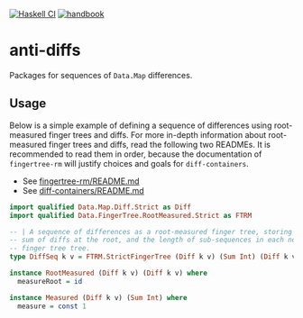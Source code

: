 [![Haskell CI](https://img.shields.io/github/actions/workflow/status/input-output-hk/anti-diffs/haskell.yml?label=Build&style=for-the-badge)](https://github.com/input-output-hk/anti-diffs/actions/workflows/haskell.yml)
[![handbook](https://img.shields.io/badge/policy-Cardano%20Engineering%20Handbook-informational?style=for-the-badge)](https://input-output-hk.github.io/cardano-engineering-handbook)

# anti-diffs

Packages for sequences of `Data.Map` differences.

## Usage

Below is a simple example of defining a sequence of differences using
root-measured finger trees and diffs. For more in-depth information about
root-measured finger trees and diffs, read the following two READMEs. It is
recommended to read them in order, because the documentation of `fingertree-rm`
will justify choices and goals for `diff-containers`.

* See [fingertree-rm/README.md](./fingertree-rm/README.md)
* See [diff-containers/README.md](./diff-containers/README.md)

```haskell
import qualified Data.Map.Diff.Strict as Diff
import qualified Data.FingerTree.RootMeasured.Strict as FTRM

-- | A sequence of differences as a root-measured finger tree, storing the total
-- sum of diffs at the root, and the length of sub-sequences in each node of the
-- finger tree tree.
type DiffSeq k v = FTRM.StrictFingerTree (Diff k v) (Sum Int) (Diff k v)

instance RootMeasured (Diff k v) (Diff k v) where
  measureRoot = id

instance Measured (Diff k v) (Sum Int) where
  measure = const 1
```

